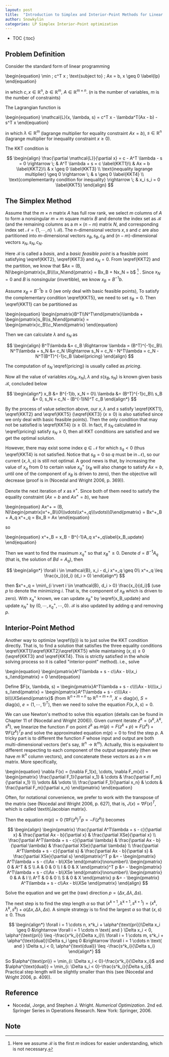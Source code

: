 ```yaml
---
layout: post
title:  "Introduction to Simplex and Interior-Point Methods for Linear Programming"
author: Snowkylin
categories: LP Simplex Interior-Point optimization
---
```


<script type="text/x-mathjax-config">

</script>

<style>
table {
    border: 0px;
}
table td {
    border: 0px;
}
</style>

* TOC
{:toc}

## Problem Definition

Consider the standard form of linear programming

\begin{equation}
    \min \; c^T x \; \text{subject to} \; Ax = b, x \geq 0
    \label{lp}
\end{equation}

in which $c, x \in \mathbb{R}^n$, $b \in \mathbb{R}^m$, $A \in \mathbb{R}^{m \times n}$. ($n$ is the number of variables, $m$ is the number of constraints)

The Lagrangian function is

\begin{equation}
    \mathcal{L}(x, \lambda, s) = c^T x - \lambda^T(Ax - b) - s^T x
\end{equation}

in which $\lambda \in \mathbb{R}^m$ (lagrange multiplier for equality constraint $Ax = b$), $s \in \mathbb{R}^n$ (lagrange multiplier for inequality constraint $x \geq 0$).

The KKT condition is

$$
\begin{align}
    \frac{\partial \mathcal{L}}{\partial x} = c - A^T \lambda - s = 0 \rightarrow \; & A^T \lambda + s = c \label{KKT1}\\
    & Ax = b \label{KKT2}\\
    & x \geq 0 \label{KKT3} \\
    \text{inequality lagrange multiplier} \geq 0 \rightarrow \; & s \geq 0 \label{KKT4} \\
    \text{complementarity condition for inequality} \rightarrow \; & x_i s_i = 0 \label{KKT5}
\end{align}
$$

## The Simplex Method

Assume that the $m \times n$ matrix $A$ has full row rank, we select $m$ columns of $A$ to form a nonsingular $m \times m$ square matrix $B$ and denote the index set as $\mathcal{B}$ (and the remaining columns as a $m \times (n - m)$ matrix $N$, and corresponding index set $\mathcal{N} = \{1, \cdots, n\} \backslash \mathcal{B}$). The n-dimensional vectors $x, s$ and $c$ are also partitioned into $m$-dimensional vectors $x_B, s_B, c_B$ and $(n - m)$-dimensional vectors $x_N, s_N, c_N$.

Here $\mathcal{B}$ is called a _basis_, and a _basic feasible point_ is a feasible point satisfying \eqref{KKT2}, \eqref{KKT3} and $x_N = 0$. From \eqref{KKT2} and the partition, we know that $Ax = (B, N)\begin{pmatrix}x_B\\\\x_N\end{pmatrix} = Bx_B + Nx_N = b$ [^1] . Since $x_N = 0$ and $B$ is nonsingular (invertible), we know $x_B = B^{-1}b$.

Assume $x_B = B^{-1}b \geq 0$ (we only deal with basic feasible points), To satisfy the complementary condition \eqref{KKT5}, we need to set $s_B = 0$. Then \eqref{KKT1} can be partitioned as

\begin{equation}
    \begin{pmatrix}B^T\\\\N^T\end{pmatrix}\lambda + \begin{pmatrix}s_B\\\\s_N\end{pmatrix} = \begin{pmatrix}c_B\\\\c_N\end{pmatrix}
\end{equation}

Then we can calculate $\lambda$ and $s_N$ as

$$
\begin{align}
    B^T\lambda &= c_B \Rightarrow \lambda = (B^T)^{-1}c_B\\
    N^T\lambda + s_N &= c_N \Rightarrow s_N = c_N - N^T\lambda = c_N - N^T(B^T)^{-1}c_B \label{pricing}
\end{align}
$$

The computation of $s_N$ \eqref{pricing} is usually called as _pricing_.

Now all the value of variables $x (x_B, x_N), \lambda$ and $s (s_B, s_N)$ is known given basis $\mathcal{B}$, concluded below

$$
\begin{align*}
    x_B &= B^{-1}b, x_N = 0\\
    \lambda &= (B^T)^{-1}c_B\\
    s_B &= 0, s_N = c_N - (B^{-1}N)^T c_B
\end{align*}
$$

By the process of value selection above, our $x, \lambda$ and $s$ satisfy \eqref{KKT1}, \eqref{KKT2} and \eqref{KKT5} (\eqref{KKT3} ($x \geq 0$) is also satisfied since we only deal with basic feasible points). Then the only condition that may not be satisfied is \eqref{KKT4} ($s \geq 0$). In fact, if $s_N$ calculated in \eqref{pricing} satisfy $s_N \geq 0$, then all KKT conditions are satisfied and we get the optimal solution.

However, there may exist some index $q \in \mathcal{N}$ for which $s_q < 0$ (thus \eqref{KKT4} is not satisfied. Notice that $s_B = 0$ so $q$ must be in $\mathcal{N}$), so our current $(x, \lambda, s)$ is still not optimal. A good news is that, by increasing the value of $x_q$ from 0 to certain value $x_q^+$ ($x_B$ will also change to satisfy $Ax = b$, until one of the component of $x_B$ is driven to zero), then the objective will decrease (proof is in (Nocedal and Wright 2006, p. 369)). 

Denote the next iteration of $x$ as $x^+$. Since both of them need to satisfy the equality constraint ($Ax = b$ and $Ax^+ = b$), we have

\begin{equation}
    Ax^+ = (B, N)\begin{pmatrix}x^+_B\\\\0\\\\\vdots\\\\x^+_q\\\\\vdots\\\\0\end{pmatrix} = Bx^+_B + A_q x^+_q = Bx_B = Ax
\end{equation}

so

\begin{equation}
    x^+_B = x_B - B^{-1}A_q x^+_q\label{x_B_update}
\end{equation}

Then we want to find the maximum $x^+_q$ so that $x^+_B \geq 0$. Denote $d = B^{-1}A_q$ (that is, the solution of $Bd = A_q$), then

$$
\begin{align*}
    \forall i \in \mathcal{B}, x_i - d_i x^+_q \geq 0\\
    x^+_q \leq \frac{x_i}{d_i} (d_i > 0)
\end{align*}
$$

then $x^+_q = \min\_{i \rvert i \in \mathcal{B}, d_i > 0} \frac{x_i}{d_i}$ (use $p$ to denote the minimizing $i$. That is, the component of $x_B$ which is driven to zero). With $x^+_q$ known, we can update $x^+_B$ by \eqref{x_B_update} and update $x^+_N$ by $(0, \cdots, x^+_q, \cdots, 0)$. $\mathcal{B}$ is also updated by adding $q$ and removing $p$.

<script src="https://emgithub.com/embed.js?target=https%3A%2F%2Fgithub.com%2Fsnowkylin%2Flp-algorithm%2Fblob%2Fmaster%2Fsimplex.py&style=github&showBorder=on&showLineNumbers=on&showFileMeta=on"></script>

## Interior-Point Method

Another way to optimize \eqref{lp}) is to just solve the KKT condition directly. That is, to find a solution that satisfies the three equality conditions \eqref{KKT1}\eqref{KKT2}\eqref{KKT5} while maintaining $(x, s) \geq 0$ (\eqref{KKT3} and \eqref{KKT4}. This is strictly satisfied in the whole solving process so it is called "interior-point" method). i.e., solve

\begin{equation}
    \begin{pmatrix}A^T\lambda + s - c\\\\Ax - b\\\\x_i s_i\end{pmatrix} = 0
\end{equation}

Define $F(x, \lambda, s) = \begin{pmatrix}A^T\lambda + s - c\\\\Ax - b\\\\x_i s_i\end{pmatrix} = \begin{pmatrix}A^T\lambda + s - c\\\\Ax - b\\\\XSe\end{pmatrix}$ (from $\mathbb{R}^{n+m+n}$ to $\mathbb{R}^{n+m+n}$, $X = \text{diag}(x)$, $S = \text{diag}(s)$, $e = (1, \cdots, 1)^T$), then we need to solve the equation $F(x, \lambda, s) = 0$. 

We can use Newton's method to solve this equation (details can be found in Chapter 11 of (Nocedal and Wright 2006)). Given current iterate $z^k = (x^k, \lambda^k, s^k)$, we linearize the function $F$ on point $z^k$ as $m(p) = F(z^k + p) \approx F(z^k) + \nabla F(z^k)^T p$ and solve the approximated equation $m(p) = 0$ to find the step $p$. A tricky part is to different the function $F$ whose input and output are both multi-dimensional vectors (let's say, $\mathbb{R}^n \rightarrow \mathbb{R}^m$). Actually, this is equivalent to different respecting to each component of the output separately (then we have $m$ $\mathbb{R}^n$ column vectors), and concatenate these vectors as a $n \times m$ matrix. More specifically,

\begin{equation}
    \nabla F(x) = (\nabla F_1(x), \cdots, \nabla F_m(x)) = \begin{pmatrix}
    \frac{\partial F_1}{\partial x_1} & \cdots & \frac{\partial F_m}{\partial x_1} \\\\\\
    \vdots && \vdots \\\\\\
    \frac{\partial F_1}{\partial x_n} & \cdots & \frac{\partial F_m}{\partial x_n}
    \end{pmatrix}
\end{equation}

Often, for notational convenience, we prefer to work with the transpose of the matrix (see (Nocedal and Wright 2006, p. 627), that is, $J(x) = \nabla F(x)^T$, which is called \textit{Jacobian matrix}.

Then the equation $m(p) = 0$ ($\nabla F(z^k)^T p = -F(z^k)$) becomes

$$
\begin{align}
    \begin{pmatrix}
        \frac{\partial A^T\lambda + s - c}{\partial x} & \frac{\partial Ax - b}{\partial x} & \frac{\partial XSe}{\partial x} \\
        \frac{\partial A^T\lambda + s - c}{\partial \lambda} & \frac{\partial Ax - b}{\partial \lambda} & \frac{\partial XSe}{\partial \lambda} \\
        \frac{\partial A^T\lambda + s - c}{\partial s} & \frac{\partial Ax - b}{\partial s} & \frac{\partial XSe}{\partial s}
    \end{pmatrix}^T p &= -
    \begin{pmatrix}
        A^T\lambda + s - c\\Ax - b\\XSe
    \end{pmatrix}\nonumber\\
    \begin{pmatrix}
        0 & A^T & S \\
        A & 0 & 0 \\
        I & 0 & X
    \end{pmatrix}^T p &= -
    \begin{pmatrix}
        A^T\lambda + s - c\\Ax - b\\XSe
    \end{pmatrix}\nonumber\\
    \begin{pmatrix}
        0 & A & I \\
        A^T & 0 & 0 \\
        S & 0 & X
    \end{pmatrix} p &= -
    \begin{pmatrix}
        A^T\lambda + s - c\\Ax - b\\XSe
    \end{pmatrix}
\end{align}
$$

Solve the equation and we get the (raw) direction $p = (\Delta x, \Delta \lambda, \Delta s)$. 

The next step is to find the step length $\alpha$ so that $(x^{k+1}, \lambda^{k+1}, s^{k+1}) = (x^k, \lambda^k, s^k) + \alpha (\Delta x, \Delta \lambda, \Delta s)$. A simple strategy is to find the largest $\alpha$ so that $(x, s) \geq 0$. Thus

$$
\begin{align*}
    \forall i = 1 \cdots n, x^k_i + \alpha^{\text{pri}}\Delta x_i \geq 0 &\rightarrow \forall i = 1 \cdots n \text{ and } \Delta x_i < 0, \alpha^{\text{pri}} \leq -\frac{x^k_i}{\Delta x_i}\\
    \forall i = 1 \cdots m, s^k_i + \alpha^{\text{dual}}\Delta s_i \geq 0 &\rightarrow \forall i = 1 \cdots n \text{ and } \Delta s_i < 0, \alpha^{\text{dual}} \leq -\frac{s^k_i}{\Delta s_i}
\end{align*}
$$

So $\alpha^{\text{pri}} = \min_{i: \Delta x_i < 0}-\frac{x^k_i}{\Delta x_i}$ and $\alpha^{\text{dual}} = \min_{i: \Delta s_i < 0}-\frac{s^k_i}{\Delta s_i}$. Practical step length will be slightly smaller than this (see (Nocedal and Wright 2006, p. 409)).

<script src="https://emgithub.com/embed.js?target=https%3A%2F%2Fgithub.com%2Fsnowkylin%2Flp-algorithm%2Fblob%2Fmaster%2Finterior_point.py&style=github&showBorder=on&showLineNumbers=on&showFileMeta=on"></script>

## Reference

* Nocedal, Jorge, and Stephen J. Wright. _Numerical Optimization_. 2nd ed. Springer Series in Operations Research. New York: Springer, 2006.

## Note

[^1]: Here we assume $\mathcal{B}$ is the first $m$ indices for easier understanding, which is not necessary.